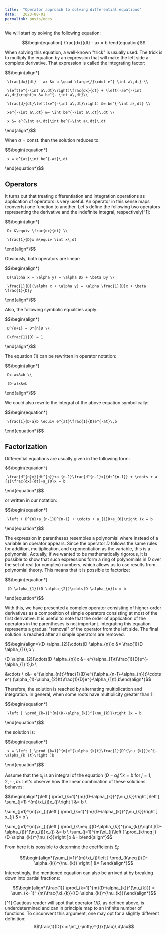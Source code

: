 ```yaml
---
title:  "Operator approach to solving differential equations"
date:   2023-08-01
permalink: posts/odes
---
```


We will start by solving the following equation:

$$\begin{equation}
    \frac{dx}{dt} - ax = b
\end{equation}$$

When solving this equation, a well-known "trick" is usually used. The trick is to multiply the equation by an expression that will make the left side a complete derivative. That expression is called the integrating factor:

$$\begin{align*}

     \frac{dx}{dt} - ax &= b \quad \large{/}\cdot e^{-\int a\,dt} \\

     \left(e^{-\int a\,dt}\right)\frac{dx}{dt} + \left(-ae^{-\int a\,dt}\right)x &= be^{- \int a\,dt}\\

     \frac{d}{dt}\left(xe^{-\int a\,dt}\right) &= be^{-\int a\,dt} \\

     xe^{-\int a\,dt} &= \int be^{-\int a\,dt}\,dt \\

     x &= e^{\int a\,dt}\int be^{-\int a\,dt}\,dt

\end{align*}$$

When $a = \text{const.}$ then the solution reduces to:

$$\begin{equation*}

     x = e^{at}\int be^{-at}\,dt

\end{equation*}$$

## Operators

It turns out that treating differentiation and integration operations as application of operators is very useful. An operator in this sense maps (converts) one function to another. Let's define the following two operators representing the derivative and the indefinite integral, respectively[^1]:

$$\begin{align*}

     Dx &\equiv \frac{dx}{dt} \\

     \frac{1}{D}x &\equiv \int x\,dt

\end{align*}$$

Obviously, both operators are linear:

$$\begin{align*}

     D(\alpha x + \alpha y) = \alpha Dx + \beta Dy \\

     \frac{1}{D}(\alpha x + \alpha y) = \alpha \frac{1}{D}x + \beta \frac{1}{D}y

\end{align*}$$

Also, the following symbolic equalities apply:

$$\begin{align*}

     D^{n+1} = D^{n}D \\

     D\frac{1}{D} = 1

\end{align*}$$

The equation (1) can be rewritten in operator notation:

$$\begin{align*}

     Dx-ax&=b \\

     (D-a)x&=b

\end{align*}$$

We could also rewrite the integral of the above equation symbolically:

$$\begin{equation*}

     \frac{1}{D-a}b \equiv e^{at}\frac{1}{D}e^{-at}\,b

\end{equation*}$$

## Factorization

Differential equations are usually given in the following form:

$$\begin{equation*}

     \frac{d^{n}x}{dt^{n}}+a_{n-1}\frac{d^{n-1}x}{dt^{n-1}} + \cdots + a_ {1}\frac{dx}{dt}+a_{0}x = b

\end{equation*}$$

or written in our notation:

$$\begin{equation*}

     \left ( D^{n}+a_{n-1}D^{n-1} + \cdots + a_{1}D+a_{0}\right )x = b

\end{equation*}$$

The expression in parentheses resembles a polynomial where instead of a variable an operator appears. Since the operator $D$ follows the same rules for addition, multiplication, and exponentiation as the variable, this is a polynomial. Actually, if we wanted to be mathematically rigorous, it is possible to show that such expressions form a ring of polynomials in $D$ over the set of real (or complex) numbers, which allows us to use results from polynomial theory. This means that it is possible to factorize:

$$\begin{equation*}

     (D-\alpha_{1})(D-\alpha_{2})\cdots(D-\alpha_{n})x = b

\end{equation*}$$

With this, we have presented a complex operator consisting of higher-order derivatives as a composition of simple operators consisting at most of the first derivative. It is useful to note that the order of application of the operators in the parentheses is not important. Integrating this equation represents a gradual "removal" of the operator from the left side. The final solution is reached after all simple operators are removed.

$$\begin{align*}(D-\alpha_{2})\cdots(D-\alpha_{n})x &= \frac{1}{D-\alpha_{1}}\,b \\

(D-\alpha_{2})\cdots(D-\alpha_{n})x &= e^{\alpha_{1}t}\frac{1}{D}e^{-\alpha_{1} t}\,b \\

&\cdots \\ x&= e^{\alpha_{n}t}\frac{1}{D}e^{(\alpha_{n-1}-\alpha_{n})t}\cdots e^{ (\alpha_{1}-\alpha_{2})t}\frac{1}{D}e^{-\alpha_{1}t}\,b\end{align*}$$

Therefore, the solution is reached by alternating multiplication and integration. In general, when some roots have multiplicity greater than 1:

$$\begin{equation*}

     \left [ \prod_{k=1}^{m}(D-\alpha_{k})^{\nu_{k}}\right ]x = b

\end{equation*}$$

the solution is:

$$\begin{equation*}

     x = \left [ \prod_{k=1}^{m}e^{\alpha_{k}t}\frac{1}{D^{\nu_{k}}}e^{-\alpha_{k }t}\right ]b

\end{equation*}$$

Assume that the $x_{j}$ is an integral of the equation $(D-\alpha_{j})^{\nu_{j}}x = b$ for $j=1,2,\cdots, m$. Let's observe how the linear combination of these solutions behaves:

$$\begin{align*}\left [ \prod_{k=1}^{m}(D-\alpha_{k})^{\nu_{k}}\right ]\left [ \sum_{j=1} ^{m}\xi_{j}x_{j}\right ] &= b \\

\sum_{j=1}^{m}\xi_{j}\left [ \prod_{k=1}^{m}(D-\alpha_{k})^{\nu_{k}}\right ] x_{j} &= b \\

\sum_{j=1}^{m}\xi_{j}\left [ \prod_{k\neq j}(D-\alpha_{k})^{\nu_{k}}\right ](D- \alpha_{j})^{\nu_{j}}x_{j} &= b \\ \sum_{j=1}^{m}\xi_{j}\left [ \prod_{k\neq j} (D-\alpha_{k})^{\nu_{k}}\right ]b &= b\end{align*}$$

From here it is possible to determine the coefficients $\xi_{j}$:

$$\begin{align*}\sum_{j=1}^{m}\xi_{j}\left [ \prod_{k\neq j}(D-\alpha_{k})^{\nu_{k}} \right ] &= 1\end{align*}$$

Interestingly, the mentioned equation can also be arrived at by breaking  down into partial fractions:

$$\begin{align*}\frac{1}{ \prod_{k=1}^{m}(D-\alpha_{k})^{\nu_{k}}} = \sum_{k=1}^ {m}\frac{\xi_{k}}{(D-\alpha_{k})^{\nu_{k}}}\end{align*}$$

[^1] Cautious reader will spot that operator $1/D$, as defined above, is underdetermined and can in principle map to an infinite number of functions. To circumvent this argument, one may opt for a slightly different definition:
$$\frac{1}{D}x = \int_{-\infty}^{t}x(\tau)\,d\tau$$